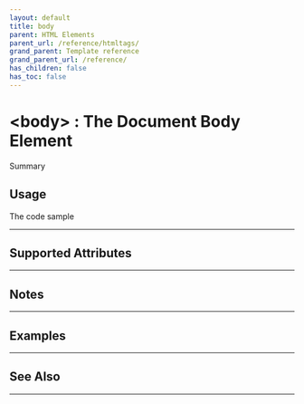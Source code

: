 ```yaml
---
layout: default
title: body
parent: HTML Elements
parent_url: /reference/htmltags/
grand_parent: Template reference
grand_parent_url: /reference/
has_children: false
has_toc: false
---
```


# &lt;body&gt; : The Document Body Element

Summary

## Usage

 The code sample

---

## Supported Attributes


---

## Notes


---

## Examples


---


## See Also


---

